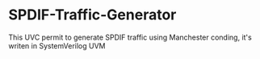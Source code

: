 SPDIF-Traffic-Generator
=======================

This UVC permit to generate SPDIF traffic using Manchester conding, it's writen in SystemVerilog UVM
